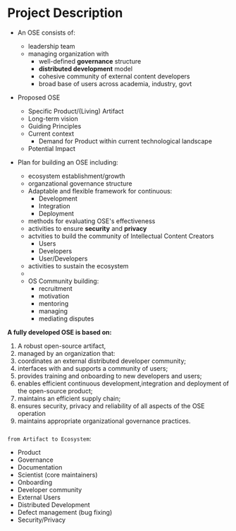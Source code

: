 # Project Description

- An OSE consists of:
    - leadership team
    - managing organization with
        - well-defined **governance** structure
        - **distributed development** model
        - cohesive community of external content developers
        - broad base of users across academia, industry, govt
- Proposed OSE
  - Specific Product/(Living) Artifact
  - Long-term vision
  - Guiding Principles
  - Current context
    - Demand for Product within current technological landscape
  - Potential Impact 


- Plan for building an OSE including:
    - ecosystem establishment/growth
    - organzational governance structure
    - Adaptable and flexible framework for continuous:
      - Development  
      - Integration
      - Deployment 
    - methods for evaluating OSE's effectiveness
    - activities to ensure **security** and **privacy**
    - actvities to build the community of Intellectual Content Creators
      - Users
      - Developers
      - User/Developers
    - activities to sustain the ecosystem
  - 
  - OS Community building:
    - recruitment
    - motivation
    - mentoring
    - managing
    - mediating disputes


**A fully developed OSE is based on:**
1. A robust open-source artifact,
2. managed by an organization that:
  1. coordinates an external distributed developer community;
  2. interfaces with and supports a community of users;
  3. provides training and onboarding to new developers and users;
  4. enables efficient continuous development,integration and deployment of the open-source product;
  5. maintains an efficient supply chain;
  6. ensures security, privacy and reliability of all aspects of the OSE operation
  7. maintains appropriate organizational governance practices.


### 
`from Artifact to Ecosystem`: 
- Product
- Governance
- Documentation
- Scientist (core maintainers)
- Onboarding
- Developer community
- External Users
- Distributed Development
- Defect management (bug fixing)
- Security/Privacy

